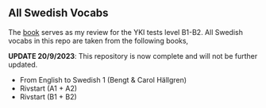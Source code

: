 ## All Swedish Vocabs
The [book](https://github.com/SonTrungTo/Swedish_Vocabs/raw/master/collection.pdf) serves as my review for the YKI tests level B1-B2.
All Swedish vocabs in this repo are taken from the following books,

**UPDATE 20/9/2023**: This repository is now complete and will not be further updated.

- From English to Swedish 1 (Bengt & Carol Hällgren)
- Rivstart (A1 + A2)
- Rivstart (B1 + B2)
